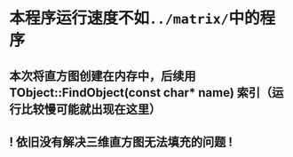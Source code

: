 # 本程序运行速度不如`../matrix/`中的程序
## 本次将直方图创建在内存中，后续用TObject::FindObject(const char* name) 索引（运行比较慢可能就出现在这里）
## ! 依旧没有解决三维直方图无法填充的问题 !
